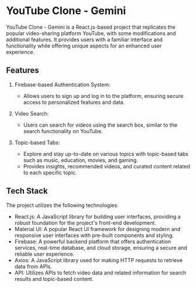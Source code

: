 # YouTube Clone - Gemini

YouTube Clone - Gemini is a React.js-based project that replicates the popular video-sharing platform YouTube, with some modifications and additional features. It provides users with a familiar interface and functionality while offering unique aspects for an enhanced user experience.

## Features

1. Firebase-based Authentication System:
   - Allows users to sign up and log in to the platform, ensuring secure access to personalized features and data.

2. Video Search:
   - Users can search for videos using the search box, similar to the search functionality on YouTube.
   
3. Topic-based Tabs:
   - Explore and stay up-to-date on various topics with topic-based tabs such as music, education, movies, and gaming.
   - Provides insights, recommended videos, and curated content related to each specific topic.

## Tech Stack

The project utilizes the following technologies:

- React.js: A JavaScript library for building user interfaces, providing a robust foundation for the project's front-end development.
- Material UI: A popular React UI framework for designing modern and responsive user interfaces with pre-built components and styling.
- Firebase: A powerful backend platform that offers authentication services, real-time database, and cloud storage, ensuring a secure and reliable user experience.
- Axios: A JavaScript library used for making HTTP requests to retrieve data from APIs.
- API: Utilizes APIs to fetch video data and related information for search results and topic-based content.
